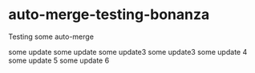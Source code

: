 # auto-merge-testing-bonanza
Testing some auto-merge

some update
some update
some update3
some update3
some update 4
some update 5
some update 6
